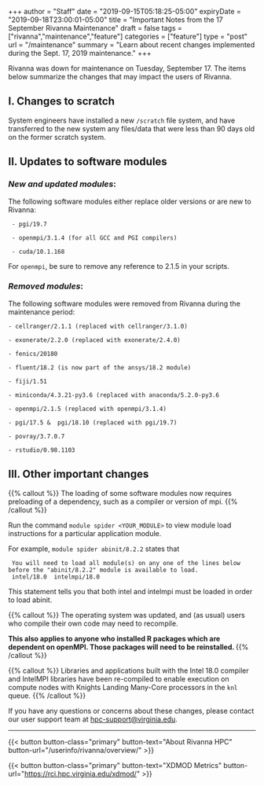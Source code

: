 +++
author = "Staff"
date = "2019-09-15T05:18:25-05:00"
expiryDate = "2019-09-18T23:00:01-05:00"
title = "Important Notes from the 17 September Rivanna Maintenance"
draft = false
tags = ["rivanna","maintenance","feature"]
categories = ["feature"]
type = "post"
url = "/maintenance"
summary = "Learn about recent changes implemented during the Sept. 17, 2019 maintenance."
+++

<p class=lead>Rivanna was down for maintenance on Tuesday, September 17.  The items below summarize the changes that may impact the users of Rivanna.
</p>


## I.  **Changes to scratch**

System engineers have installed a new `/scratch` file system, and have transferred to the new system any files/data that were less than 90 days old on the former scratch system.

## II.  **Updates to software modules**
### _New and updated modules_:

The following software modules either replace older versions or are new to Rivanna: <br>

     - pgi/19.7

     - openmpi/3.1.4 (for all GCC and PGI compilers)

     - cuda/10.1.168

For `openmpi`, be sure to remove any reference to 2.1.5 in your scripts.

### _Removed modules_:

The following software modules were removed from Rivanna during the maintenance period:

    - cellranger/2.1.1 (replaced with cellranger/3.1.0)

    - exonerate/2.2.0 (replaced with exonerate/2.4.0)

    - fenics/20180

    - fluent/18.2 (is now part of the ansys/18.2 module)

    - fiji/1.51

    - miniconda/4.3.21-py3.6 (replaced with anaconda/5.2.0-py3.6

    - openmpi/2.1.5 (replaced with openmpi/3.1.4)

    - pgi/17.5 &  pgi/18.10 (replaced with pgi/19.7)

    - povray/3.7.0.7

    - rstudio/0.98.1103


## III. **Other important changes**

{{% callout %}}
The loading of some software modules now requires preloading of a dependency, such as a compiler or version of mpi.
{{% /callout %}}

Run the command `module spider <YOUR_MODULE>` to view module load instructions for a particular application module.

For example,  `module spider abinit/8.2.2`  states that

     You will need to load all module(s) on any one of the lines below before the "abinit/8.2.2" module is available to load.
     intel/18.0  intelmpi/18.0


This statement tells you that both intel and intelmpi must be loaded in order to load abinit.


{{% callout %}}
The operating system was updated, and (as usual) users who compile their own code may need to recompile.

<b>
This also applies to anyone who installed R packages which are dependent on openMPI. Those packages will need to be reinstalled.
</b>
{{% /callout %}}

{{% callout %}}
Libraries and applications built with the Intel 18.0 compiler and IntelMPI libraries have been re-compiled to enable execution on compute nodes with Knights Landing Many-Core processors in the `knl` queue.
{{% /callout %}}


If you have any questions or concerns about these changes, please contact our user support team at [hpc-support@virginia.edu](mailto:hpc-support@virginia.edu).

- - -

{{< button button-class="primary" button-text="About Rivanna HPC" button-url="/userinfo/rivanna/overview/" >}}

{{< button button-class="primary" button-text="XDMOD Metrics" button-url="https://rci.hpc.virginia.edu/xdmod/" >}}
